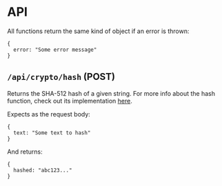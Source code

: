# API

All functions return the same kind of object if an error is thrown:

```
{
  error: "Some error message"
}
```

## `/api/crypto/hash` (POST)

Returns the SHA-512 hash of a given string. For more info about the hash function, check out its implementation [here](https://github.com/jrc03c/js-crypto-helpers/blob/main/src/hash.js).

Expects as the request body:

```
{
  text: "Some text to hash"
}
```

And returns:

```
{
  hashed: "abc123..."
}
```
